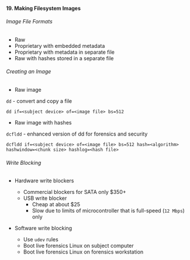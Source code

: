 #### 19. Making Filesystem Images

###### Image File Formats- Raw- Proprietary with embedded metadata 
- Proprietary with metadata in separate file 
- Raw with hashes stored in a separate file

###### Creating an Image- Raw image

```dd``` - convert and copy a file

```
dd if=<subject device> of=<image file> bs=512
```
- Raw image with hashes

```dcfldd``` - enhanced version of dd for forensics and security

```
dcfldd if=<subject device> of=<image file> bs=512 hash=<algorithm> hashwindow=<chunk size> hashlog=<hash file>
```

###### Write Blocking- Hardware write blockers	- Commercial blockers for SATA only $350+	- USB write blocker
		- Cheap at about $25
		- Slow due to limits of microcontroller that is full-speed (```12 Mbps```) only

- Software write blocking	- Use ```udev``` rules
	- Boot live forensics Linux on subject computer
	- Boot live forensics Linux on forensics workstation